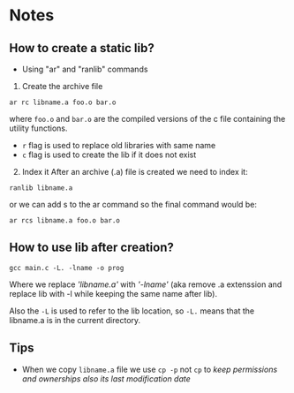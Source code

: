 # Notes
## How to create a static lib?
- Using "ar" and "ranlib" commands
1. Create the archive file

```
ar rc libname.a foo.o bar.o
```

where `foo.o` and `bar.o` are the compiled versions of the c file containing the utility functions.
- `r` flag is used to replace old libraries with same name
- `c` flag is used to create the lib if it does not exist

2. Index it
After an archive (.a) file is created we need to index it:
```
ranlib libname.a
```
or we can add s to the ar command so the final command would be: 
```
ar rcs libname.a foo.o bar.o
```
## How to use lib after creation?
```
gcc main.c -L. -lname -o prog
```
Where we replace *'libname.a'* with *'-lname'* (aka remove .a extenssion and replace lib with -l while keeping the same name after lib).

Also the `-L` is used to refer to the lib location, so `-L.` means that the libname.a is in the current directory.

## Tips
- When we copy `libname.a` file we use `cp -p` not `cp` to *keep permissions and ownerships also its last modification date*

